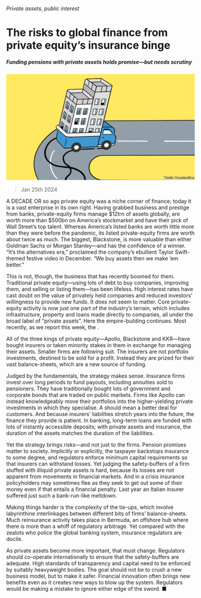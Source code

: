 ###### Private assets, public interest

# The risks to global finance from private equity’s insurance binge 

##### Funding pensions with private assets holds promise—but needs scrutiny 

![image](images/20240127_LDD003.jpg) 

> Jan 25th 2024 

A DECADE OR so ago private equity was a niche corner of finance; today it is a vast enterprise in its own right. Having grabbed business and prestige from banks, private-equity firms manage $12trn of assets globally, are worth more than $500bn on America’s stockmarket and have their pick of Wall Street’s top talent. Whereas America’s listed banks are worth little more than they were before the pandemic, its listed private-equity firms are worth about twice as much. The biggest, Blackstone, is more valuable than either Goldman Sachs or Morgan Stanley—and has the confidence of a winner. “It’s the alternatives era,” proclaimed the company’s ebullient Taylor Swift-themed festive video in December. “We buy assets then we make ’em better.”

This is not, though, the business that has recently boomed for them. Traditional private equity—using lots of debt to buy companies, improving them, and selling or listing them—has been lifeless. High interest rates have cast doubt on the value of privately held companies and reduced investors’ willingness to provide new funds. It does not seem to matter. Core private-equity activity is now just one part of the industry’s terrain, which includes infrastructure, property and loans made directly to companies, all under the broad label of “private assets”. Here the empire-building continues. Most recently, as we report this week, the .

All of the three kings of private equity—Apollo, Blackstone and KKR—have bought insurers or taken minority stakes in them in exchange for managing their assets. Smaller firms are following suit. The insurers are not portfolio investments, destined to be sold for a profit. Instead they are prized for their vast balance-sheets, which are a new source of funding. 

Judged by the fundamentals, the strategy makes sense. Insurance firms invest over long periods to fund payouts, including annuities sold to pensioners. They have traditionally bought lots of government and corporate bonds that are traded on public markets. Firms like Apollo can instead knowledgeably move their portfolios into the higher-yielding private investments in which they specialise. A  should mean a better deal for customers. And because insurers’ liabilities stretch years into the future, the finance they provide is patient. In banking, long-term loans are funded with lots of instantly accessible deposits; with private assets and insurance, the duration of the assets matches the duration of the liabilities. 

Yet the strategy brings risks—and not just to the firms. Pension promises matter to society. Implicitly or explicitly, the taxpayer backstops insurance to some degree, and regulators enforce minimum capital requirements so that insurers can withstand losses. Yet judging the safety-buffers of a firm stuffed with illiquid private assets is hard, because its losses are not apparent from movements in financial markets. And in a crisis insurance policyholders may sometimes flee as they seek to get out some of their money even if that entails a financial penalty. Last year an Italian insurer suffered just such a bank-run-like meltdown. 

Making things harder is the complexity of the tie-ups, which involve labyrinthine interlinkages between different bits of firms’ balance-sheets. Much reinsurance activity takes place in Bermuda, an offshore hub where there is more than a whiff of regulatory arbitrage. Yet compared with the zealots who police the global banking system, insurance regulators are docile. 

As private assets become more important, that must change. Regulators should co-operate internationally to ensure that the safety-buffers are adequate. High standards of transparency and capital need to be enforced by suitably heavyweight bodies. The goal should not be to crush a new business model, but to make it safer. Financial innovation often brings new benefits even as it creates new ways to blow up the system. Regulators would be making a mistake to ignore either edge of the sword. ■

